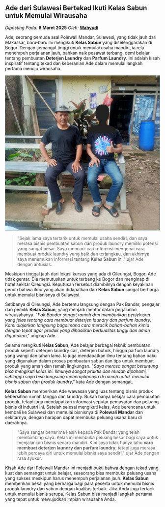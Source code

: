 ## Ade dari Sulawesi Bertekad Ikuti Kelas Sabun untuk Memulai Wirausaha
_Diposting Pada:_ **8 Maret 2025**
_Oleh:_  [**Wahyudi**](https://bandarlaundry.github.io/blog/menu/wahyudi.html)

Ade, seorang pemuda asal Polewali Mandar, Sulawesi, yang tidak jauh dari Makassar, baru-baru ini mengikuti **Kelas Sabun** yang diselenggarakan di Bogor. Dengan semangat tinggi untuk memulai usaha mandiri, ia rela menempuh perjalanan jauh, bahkan naik pesawat terbang, demi belajar tentang pembuatan **Deterjen Laundry** dan **Parfum Laundry**. Ini adalah kisah inspiratif tentang tekad dan keberanian Ade dalam memulai langkah pertama menuju wirausaha.

![Ade dari Sulawesi Bertekad Ikuti Kelas Sabun untuk Memulai Wirausaha](https://raw.githubusercontent.com/bandarlaundry/blog/refs/heads/images/bl-ade-dari-sulawesi-ke-bogor-demi-ikut-kelas-sabun.webp)

> "Sejak lama saya tertarik untuk memulai usaha sendiri, dan saya merasa bisnis pembuatan sabun dan produk laundry memiliki potensi yang sangat besar. Saya mencari-cari referensi mengenai cara membuat produk laundry yang baik dan terjangkau, dan akhirnya saya menemukan informasi tentang **Kelas Sabun** ini," ujar Ade dengan antusias.

Meskipun tinggal jauh dari lokasi kursus yang ada di Cileungsi, Bogor, Ade tidak gentar. Dia memutuskan untuk terbang ke Bogor dan menginap di hotel sekitar Cileungsi. Keputusan tersebut diambilnya dengan keyakinan penuh bahwa ilmu yang akan didapatkan dari **Kelas Sabun** sangat berharga untuk memulai bisnisnya di Sulawesi.

Setibanya di Cileungsi, Ade bertemu langsung dengan Pak Bandar, pengajar dan pemilik **Kelas Sabun**, yang menjadi mentor dalam perjalanan wirausahanya. "_Pak Bandar sangat ramah dan memberikan penjelasan yang jelas tentang cara membuat deterjen laundry dan parfum laundry. Kami diajarkan langsung bagaimana cara meracik bahan-bahan kimia dengan tepat agar produk yang dihasilkan berkualitas tinggi dan aman digunakan_," ungkap Ade.

Selama mengikuti **Kelas Sabun**, Ade belajar berbagai teknik pembuatan produk seperti deterjen laundry cair, deterjen bubuk, hingga parfum laundry yang wangi dan tahan lama. Ia juga mendapatkan ilmu tentang bahan baku yang digunakan dalam proses pembuatan sabun dan tips untuk membuat produk yang aman dan ramah lingkungan. "_Saya merasa sangat beruntung bisa mengikuti kelas ini. Ilmunya sangat praktis dan mudah dipahami, sehingga saya bisa langsung menerapkannya di rumah untuk memulai bisnis sabun dan produk laundry_," kata Ade dengan semangat.

**Kelas Sabun** memberikan Ade wawasan yang luas tentang bisnis produk kebersihan rumah tangga dan laundry. Bukan hanya belajar cara pembuatan produk, tetapi juga mendapatkan informasi seputar pemasaran dan peluang bisnis di industri ini. Setelah selesai mengikuti kelas, Ade berencana untuk kembali ke Sulawesi dan memulai bisnisnya di **Polewali Mandar** dan sekitarnya, dengan harapan dapat membuka peluang usaha baru di daerahnya.

> "Saya sangat berterima kasih kepada Pak Bandar yang telah membimbing saya. Kelas ini membuka peluang besar bagi saya untuk menjalankan bisnis secara mandiri. Kini saya tidak hanya tahu **cara membuat deterjen laundry dan parfum laundry**, tetapi juga merasa lebih percaya diri untuk memulai bisnis saya sendiri," ujar Ade dengan rasa syukur.

Kisah Ade dari Polewali Mandar ini menjadi bukti bahwa dengan tekad yang kuat dan semangat untuk belajar, seseorang bisa membuka peluang usaha yang sukses meskipun harus menempuh perjalanan jauh. **Kelas Sabun** memberikan bekal yang berharga bagi para peserta untuk memulai bisnis produk laundry dan sabun dengan kualitas terbaik. Jika Anda juga tertarik untuk memulai bisnis serupa, Kelas Sabun bisa menjadi langkah pertama yang tepat untuk mewujudkan impian wirausaha Anda.
